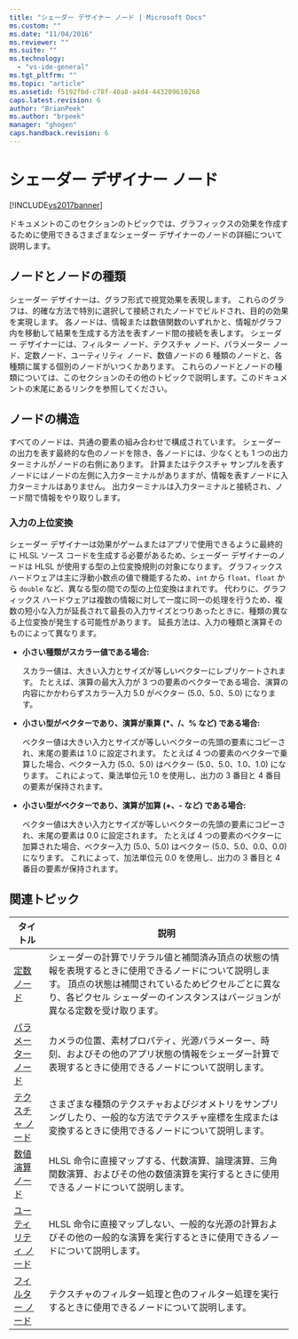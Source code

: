 ```yaml
---
title: "シェーダー デザイナー ノード | Microsoft Docs"
ms.custom: ""
ms.date: "11/04/2016"
ms.reviewer: ""
ms.suite: ""
ms.technology: 
  - "vs-ide-general"
ms.tgt_pltfrm: ""
ms.topic: "article"
ms.assetid: f5192fbd-c78f-40a8-a4d4-443209610268
caps.latest.revision: 6
author: "BrianPeek"
ms.author: "brpeek"
manager: "ghogen"
caps.handback.revision: 6
---
```

# シェーダー デザイナー ノード
[!INCLUDE[vs2017banner](../code-quality/includes/vs2017banner.md)]

ドキュメントのこのセクションのトピックでは、グラフィックスの効果を作成するために使用できるさまざまなシェーダー デザイナーのノードの詳細について説明します。  
  
## ノードとノードの種類  
 シェーダー デザイナーは、グラフ形式で視覚効果を表現します。  これらのグラフは、的確な方法で特別に選択して接続されたノードでビルドされ、目的の効果を実現します。  各ノードは、情報または数値関数のいずれかと、情報がグラフ内を移動して結果を生成する方法を表すノード間の接続を表します。  シェーダー デザイナーには、フィルター ノード、テクスチャ ノード、パラメーター ノード、定数ノード、ユーティリティ ノード、数値ノードの 6 種類のノードと、各種類に属する個別のノードがいつくかあります。  これらのノードとノードの種類については、このセクションのその他のトピックで説明します。このドキュメントの末尾にあるリンクを参照してください。  
  
## ノードの構造  
 すべてのノードは、共通の要素の組み合わせで構成されています。  シェーダーの出力を表す最終的な色のノードを除き、各ノードには、少なくとも 1 つの出力ターミナルがノードの右側にあります。  計算またはテクスチャ サンプルを表すノードにはノードの左側に入力ターミナルがありますが、情報を表すノードに入力ターミナルはありません。  出力ターミナルは入力ターミナルと接続され、ノード間で情報をやり取りします。  
  
### 入力の上位変換  
 シェーダー デザイナーは効果がゲームまたはアプリで使用できるように最終的に HLSL ソース コードを生成する必要があるため、シェーダー デザイナーのノードは HLSL が使用する型の上位変換規則の対象になります。  グラフィックス ハードウェアは主に浮動小数点の値で機能するため、`int` から `float`、`float` から `double` など、異なる型の間での型の上位変換はまれです。  代わりに、グラフィックス ハードウェアは複数の情報に対して一度に同一の処理を行うため、複数の短小な入力が延長されて最長の入力サイズとつりあったときに、種類の異なる上位変換が発生する可能性があります。  延長方法は、入力の種類と演算そのものによって異なります。  
  
-   **小さい種類がスカラー値である場合:**  
  
     スカラー値は、大きい入力とサイズが等しいベクターにレプリケートされます。  たとえば、演算の最大入力が 3 つの要素のベクターである場合、演算の内容にかかわらずスカラー入力 5.0 がベクター \(5.0、5.0、5.0\) になります。  
  
-   **小さい型がベクターであり、演算が乗算 \(\*、\/、% など\) である場合:**  
  
     ベクター値は大きい入力とサイズが等しいベクターの先頭の要素にコピーされ、末尾の要素は 1.0 に設定されます。  たとえば 4 つの要素のベクターで乗算した場合、ベクター入力 \(5.0、5.0\) はベクター \(5.0、5.0、1.0、1.0\) になります。  これによって、乗法単位元 1.0 を使用し、出力の 3 番目と 4 番目の要素が保持されます。  
  
-   **小さい型がベクターであり、演算が加算 \(\+、\- など\) である場合:**  
  
     ベクター値は大きい入力とサイズが等しいベクターの先頭の要素にコピーされ、末尾の要素は 0.0 に設定されます。  たとえば 4 つの要素のベクターに加算された場合、ベクター入力 \(5.0、5.0\) はベクター \(5.0、5.0、0.0、0.0\) になります。  これによって、加法単位元 0.0 を使用し、出力の 3 番目と 4 番目の要素が保持されます。  
  
## 関連トピック  
  
|タイトル|説明|  
|----------|--------|  
|[定数ノード](../designers/constant-nodes.md)|シェーダーの計算でリテラル値と補間済み頂点の状態の情報を表現するときに使用できるノードについて説明します。  頂点の状態は補間されているためピクセルごとに異なり、各ピクセル シェーダーのインスタンスはバージョンが異なる定数を受け取ります。|  
|[パラメーター ノード](../designers/parameter-nodes.md)|カメラの位置、素材プロパティ、光源パラメーター、時刻、およびその他のアプリ状態の情報をシェーダー計算で表現するときに使用できるノードについて説明します。|  
|[テクスチャ ノード](../designers/texture-nodes.md)|さまざまな種類のテクスチャおよびジオメトリをサンプリングしたり、一般的な方法でテクスチャ座標を生成または変換するときに使用できるノードについて説明します。|  
|[数値演算ノード](../designers/math-nodes.md)|HLSL 命令に直接マップする、代数演算、論理演算、三角関数演算、およびその他の数値演算を実行するときに使用できるノードについて説明します。|  
|[ユーティリティ ノード](../designers/utility-nodes.md)|HLSL 命令に直接マップしない、一般的な光源の計算およびその他の一般的な演算を実行するときに使用できるノードについて説明します。|  
|[フィルター ノード](../designers/filter-nodes.md)|テクスチャのフィルター処理と色のフィルター処理を実行するときに使用できるノードについて説明します。|